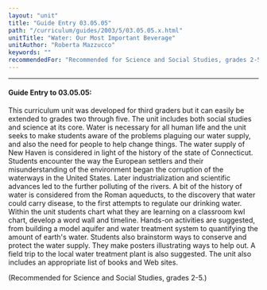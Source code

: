 ```yaml
---
layout: "unit"
title: "Guide Entry 03.05.05"
path: "/curriculum/guides/2003/5/03.05.05.x.html"
unitTitle: "Water: Our Most Important Beverage"
unitAuthor: "Roberta Mazzucco"
keywords: ""
recommendedFor: "Recommended for Science and Social Studies, grades 2-5."
---
```

<body>
<hr/>
 <h4>
  Guide Entry to 03.05.05:
 </h4>
 <p>
  This curriculum unit was developed for third graders but it can easily be extended to grades two through five. The unit includes both social studies and science at its core. Water is necessary for all human life and the unit seeks to make students aware of the problems plaguing our water supply, and also the need for people to help change things. The water supply of New Haven is considered in light of the history of the state of Connecticut. Students encounter the way the European settlers and their misunderstanding of the environment began the corruption of the waterways in the United States. Later industrialization and scientific advances led to the further polluting of the rivers. A bit of the history of water is considered from the Roman aqueducts, to the discovery that water could carry disease, to the first attempts to regulate our drinking water. Within the unit students chart what they are learning on a classroom kwl chart, develop a word wall and timeline. Hands-on activities are suggested, from building a model aquifer and water treatment system to quantifying the amount of earth's water. Students also brainstorm ways to conserve and protect the water supply. They make posters illustrating ways to help out. A field trip to the local water treatment plant is also suggested. The unit also includes an appropriate list of books and Web sites.
 </p>
<p>
  (Recommended for Science and Social Studies, grades 2-5.)
 </p>

</body>